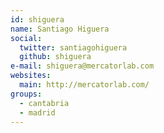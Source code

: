 ```yaml
---
id: shiguera
name: Santiago Higuera
social:
  twitter: santiagohiguera
  github: shiguera
e-mail: shiguera@mercatorlab.com
websites:
  main: http://mercatorlab.com/
groups:
  - cantabria
  - madrid
---
```

